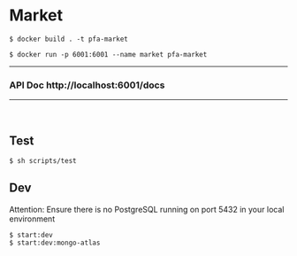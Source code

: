 # Market

```shell
$ docker build . -t pfa-market
```
```shell
$ docker run -p 6001:6001 --name market pfa-market
```
---
### API Doc http://localhost:6001/docs

---

<br>

## Test
```shell
$ sh scripts/test
```


## Dev
Attention: Ensure there is no PostgreSQL running on port 5432 in your local environment
```
$ start:dev
$ start:dev:mongo-atlas
```